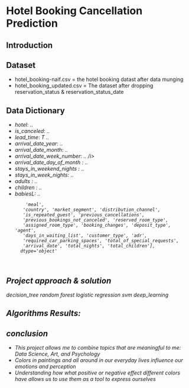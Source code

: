 # Hotel Booking Cancellation Prediction


## Introduction 





## Dataset
- hotel_booking-naif.csv = the hotel booking datast after data munging 
- hotel_booking_updated.csv = The dataset after dropping reservation_status & reservation_status_date



## Data Dictionary 

<ul>
<li><i>hotel</i>:    <i> .. </i></li>
<li><i>is_canceled</i>: <i> .. </i></li>
<li><i>lead_time</i>: <i>T .. </i></li>
<li><i>arrival_date_year</i>: <i> .. </i></li>
<li><i>arrival_date_month</i>: <i> .. </i></li>
<li><i>arrival_date_week_number</i>: <i>.. /i></li>
<li><i> arrival_date_day_of_month </i>: <i> .. </i></li>
<li><i> stays_in_weekend_nights </i>: <i>.. </i></li>
<li><i>stays_in_week_nights</i>: <i> .. </i></li>
<li><i> adults </i>: <i>..  </i></li>
<li><i> children </i>: <i>..</i></li>
<li><i>babiesL</i>: <i>.. </i></li>


        'meal',
       'country', 'market_segment', 'distribution_channel',
       'is_repeated_guest', 'previous_cancellations',
       'previous_bookings_not_canceled', 'reserved_room_type',
       'assigned_room_type', 'booking_changes', 'deposit_type', 'agent',
       'days_in_waiting_list', 'customer_type', 'adr',
       'required_car_parking_spaces', 'total_of_special_requests',
       'arrival_date', 'total_nights', 'total_children'],
      dtype='object'
</ul>
<br>




## Project approach & solution
decision_tree
random forest
logistic regression
svm
deep_learning

## Algorithms Results:

## conclusion


<ul>
<li> This project allows me to combine topics that are meaningful to me: Data Science, Art, and Psychology </li>
  <li> Colors in paintings and all around in our everyday lives influence our emotions and perception </li>
  <li> Understanding how what positive or negative effect different colors have allows us to use them as a tool to express ourselves </li>
</ul>
<br>








